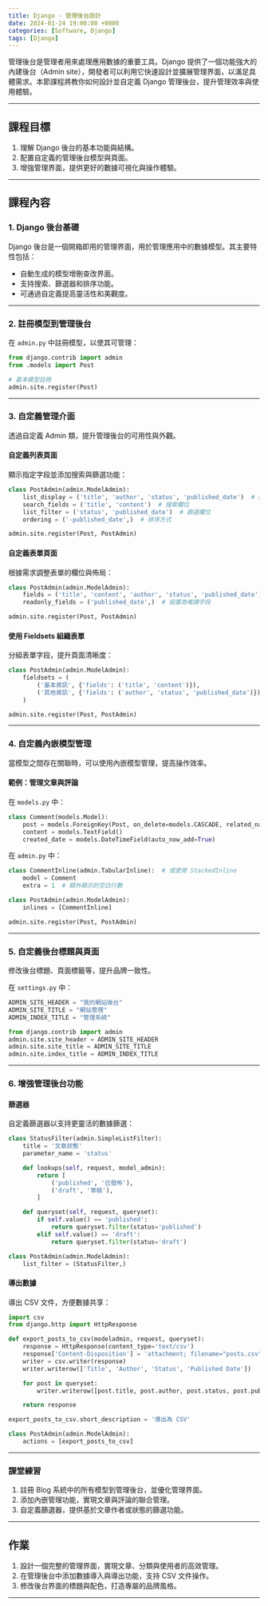 ```yaml
---
title: Django - 管理後台設計
date: 2024-01-24 19:00:00 +0800
categories: [Software, Django]
tags: [Django]
---
```


管理後台是管理者用來處理應用數據的重要工具。Django 提供了一個功能強大的內建後台（Admin site），開發者可以利用它快速設計並擴展管理界面，以滿足具體需求。本節課程將教你如何設計並自定義 Django 管理後台，提升管理效率與使用體驗。

---

## **課程目標**

1. 理解 Django 後台的基本功能與結構。
2. 配置自定義的管理後台模型與頁面。
3. 增強管理界面，提供更好的數據可視化與操作體驗。

---

## **課程內容**

### **1. Django 後台基礎**

Django 後台是一個開箱即用的管理界面，用於管理應用中的數據模型。其主要特性包括：

- 自動生成的模型增刪查改界面。
- 支持搜索、篩選器和排序功能。
- 可通過自定義提高靈活性和美觀度。

---

### **2. 註冊模型到管理後台**

在 `admin.py` 中註冊模型，以使其可管理：

```python
from django.contrib import admin
from .models import Post

# 基本模型註冊
admin.site.register(Post)
```

---

### **3. 自定義管理介面**

透過自定義 Admin 類，提升管理後台的可用性與外觀。

#### **自定義列表頁面**

顯示指定字段並添加搜索與篩選功能：

```python
class PostAdmin(admin.ModelAdmin):
    list_display = ('title', 'author', 'status', 'published_date')  # 顯示的欄位
    search_fields = ('title', 'content')  # 搜索欄位
    list_filter = ('status', 'published_date')  # 篩選欄位
    ordering = ('-published_date',)  # 排序方式

admin.site.register(Post, PostAdmin)
```

#### **自定義表單頁面**

根據需求調整表單的欄位與佈局：

```python
class PostAdmin(admin.ModelAdmin):
    fields = ('title', 'content', 'author', 'status', 'published_date')  # 表單字段順序
    readonly_fields = ('published_date',)  # 設置為唯讀字段

admin.site.register(Post, PostAdmin)
```

#### **使用 Fieldsets 組織表單**

分組表單字段，提升頁面清晰度：

```python
class PostAdmin(admin.ModelAdmin):
    fieldsets = (
        ('基本資訊', {'fields': ('title', 'content')}),
        ('其他資訊', {'fields': ('author', 'status', 'published_date')}),
    )

admin.site.register(Post, PostAdmin)
```

---

### **4. 自定義內嵌模型管理**

當模型之間存在關聯時，可以使用內嵌模型管理，提高操作效率。

#### **範例：管理文章與評論**

在 `models.py` 中：

```python
class Comment(models.Model):
    post = models.ForeignKey(Post, on_delete=models.CASCADE, related_name='comments')
    content = models.TextField()
    created_date = models.DateTimeField(auto_now_add=True)
```

在 `admin.py` 中：

```python
class CommentInline(admin.TabularInline):  # 或使用 StackedInline
    model = Comment
    extra = 1  # 額外顯示的空白行數

class PostAdmin(admin.ModelAdmin):
    inlines = [CommentInline]

admin.site.register(Post, PostAdmin)
```

---

### **5. 自定義後台標題與頁面**

修改後台標題、頁面標籤等，提升品牌一致性。

在 `settings.py` 中：

```python
ADMIN_SITE_HEADER = "我的網站後台"
ADMIN_SITE_TITLE = "網站管理"
ADMIN_INDEX_TITLE = "管理系統"

from django.contrib import admin
admin.site.site_header = ADMIN_SITE_HEADER
admin.site.site_title = ADMIN_SITE_TITLE
admin.site.index_title = ADMIN_INDEX_TITLE
```

---

### **6. 增強管理後台功能**

#### **篩選器**

自定義篩選器以支持更靈活的數據篩選：

```python
class StatusFilter(admin.SimpleListFilter):
    title = '文章狀態'
    parameter_name = 'status'

    def lookups(self, request, model_admin):
        return [
            ('published', '已發佈'),
            ('draft', '草稿'),
        ]

    def queryset(self, request, queryset):
        if self.value() == 'published':
            return queryset.filter(status='published')
        elif self.value() == 'draft':
            return queryset.filter(status='draft')

class PostAdmin(admin.ModelAdmin):
    list_filter = (StatusFilter,)
```

#### **導出數據**

導出 CSV 文件，方便數據共享：

```python
import csv
from django.http import HttpResponse

def export_posts_to_csv(modeladmin, request, queryset):
    response = HttpResponse(content_type='text/csv')
    response['Content-Disposition'] = 'attachment; filename="posts.csv"'
    writer = csv.writer(response)
    writer.writerow(['Title', 'Author', 'Status', 'Published Date'])

    for post in queryset:
        writer.writerow([post.title, post.author, post.status, post.published_date])

    return response

export_posts_to_csv.short_description = '導出為 CSV'

class PostAdmin(admin.ModelAdmin):
    actions = [export_posts_to_csv]
```

---

### **課堂練習**

1. 註冊 Blog 系統中的所有模型到管理後台，並優化管理界面。
2. 添加內嵌管理功能，實現文章與評論的聯合管理。
3. 自定義篩選器，提供基於文章作者或狀態的篩選功能。

---

## **作業**

1. 設計一個完整的管理界面，實現文章、分類與使用者的高效管理。
2. 在管理後台中添加數據導入與導出功能，支持 CSV 文件操作。
3. 修改後台界面的標題與配色，打造專屬的品牌風格。

---
